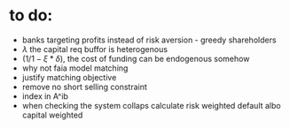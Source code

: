 # to do:

- banks targeting profits instead of risk aversion - greedy shareholders
- $\lambda$ the capital req buffor is heterogenous
- $(1/1 - \xi * \delta)$, the cost of funding can be endogenous somehow
- why not faia model matching
- justify matching objective
- remove no short selling constraint
- index in A^ib
- when checking the system collaps calculate risk weighted default albo capital weighted